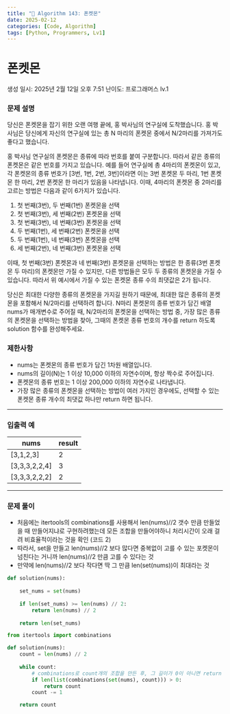 ```yaml
---
title: "🧠 Algorithm 143: 폰켓몬"
date: 2025-02-12
categories: [Code, Algorithm]
tags: [Python, Programmers, Lv1]
---
```


# 폰켓몬

생성 일시: 2025년 2월 12일 오후 7:51
난이도: 프로그래머스 lv.1

### **문제 설명**

당신은 폰켓몬을 잡기 위한 오랜 여행 끝에, 홍 박사님의 연구실에 도착했습니다. 홍 박사님은 당신에게 자신의 연구실에 있는 총 N 마리의 폰켓몬 중에서 N/2마리를 가져가도 좋다고 했습니다.

홍 박사님 연구실의 폰켓몬은 종류에 따라 번호를 붙여 구분합니다. 따라서 같은 종류의 폰켓몬은 같은 번호를 가지고 있습니다. 예를 들어 연구실에 총 4마리의 폰켓몬이 있고, 각 폰켓몬의 종류 번호가 [3번, 1번, 2번, 3번]이라면 이는 3번 폰켓몬 두 마리, 1번 폰켓몬 한 마리, 2번 폰켓몬 한 마리가 있음을 나타냅니다. 이때, 4마리의 폰켓몬 중 2마리를 고르는 방법은 다음과 같이 6가지가 있습니다.

1. 첫 번째(3번), 두 번째(1번) 폰켓몬을 선택
2. 첫 번째(3번), 세 번째(2번) 폰켓몬을 선택
3. 첫 번째(3번), 네 번째(3번) 폰켓몬을 선택
4. 두 번째(1번), 세 번째(2번) 폰켓몬을 선택
5. 두 번째(1번), 네 번째(3번) 폰켓몬을 선택
6. 세 번째(2번), 네 번째(3번) 폰켓몬을 선택

이때, 첫 번째(3번) 폰켓몬과 네 번째(3번) 폰켓몬을 선택하는 방법은 한 종류(3번 폰켓몬 두 마리)의 폰켓몬만 가질 수 있지만, 다른 방법들은 모두 두 종류의 폰켓몬을 가질 수 있습니다. 따라서 위 예시에서 가질 수 있는 폰켓몬 종류 수의 최댓값은 2가 됩니다.

당신은 최대한 다양한 종류의 폰켓몬을 가지길 원하기 때문에, 최대한 많은 종류의 폰켓몬을 포함해서 N/2마리를 선택하려 합니다. N마리 폰켓몬의 종류 번호가 담긴 배열 nums가 매개변수로 주어질 때, N/2마리의 폰켓몬을 선택하는 방법 중, 가장 많은 종류의 폰켓몬을 선택하는 방법을 찾아, 그때의 폰켓몬 종류 번호의 개수를 return 하도록 solution 함수를 완성해주세요.

### 제한사항

- nums는 폰켓몬의 종류 번호가 담긴 1차원 배열입니다.
- nums의 길이(N)는 1 이상 10,000 이하의 자연수이며, 항상 짝수로 주어집니다.
- 폰켓몬의 종류 번호는 1 이상 200,000 이하의 자연수로 나타냅니다.
- 가장 많은 종류의 폰켓몬을 선택하는 방법이 여러 가지인 경우에도, 선택할 수 있는 폰켓몬 종류 개수의 최댓값 하나만 return 하면 됩니다.

---

### 입출력 예

| nums | result |
| --- | --- |
| [3,1,2,3] | 2 |
| [3,3,3,2,2,4] | 3 |
| [3,3,3,2,2,2] | 2 |

---

### 문제 풀이

- 처음에는 itertools의 combinations를 사용해서 len(nums)//2 갯수 만큼 만들었을 때 만들어지냐로 구현하려했는데 모든 조합을 만들어야하니 처리시간이 오래 걸려 비효율적이라는 것을 확인 (코드 2)
- 따라서, set을 만들고 len(nums)//2 보다 많다면 중복없이 고를 수 있는 포켓몬이 넘친다는 거니까 len(nums)//2 만큼 고를 수 있다는 것
- 만약에 len(nums)//2 보다 작다면 딱 그 만큼 len(set(nums))이 최대라는 것

```python
def solution(nums):
    
    set_nums = set(nums)
    
    if len(set_nums) >= len(nums) // 2:
        return len(nums) // 2
    
    return len(set_nums)
```

```python
from itertools import combinations

def solution(nums):
    count = len(nums) // 2
    
    while count:
        # combinations로 count개의 조합을 만든 후, 그 길이가 0이 아니면 return
        if len(list(combinations(set(nums), count))) > 0:
            return count
        count -= 1

    return count
```